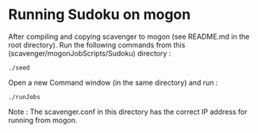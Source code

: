 Running Sudoku on mogon 
======================

After compiling and copying scavenger to mogon (see README.md in the root directory). Run the following commands from this (scavenger/mogonJobScripts/Sudoku) directory :

```    
./seed
```

Open a new Command window (in the same directory) and run :

```
./runJobs
```

Note : The scavenger.conf in this directory has the correct IP address for running from mogon.